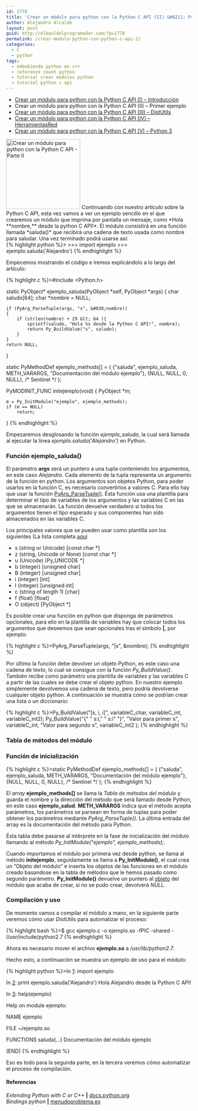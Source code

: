```yaml
---
id: 1778
title: 'Crear un módulo para python con la Python C API (II) &#8211; Primer ejemplo'
author: Alejandro Alcalde
layout: post
guid: http://elbauldelprogramador.com/?p=1778
permalink: /crear-modulo-python-con-python-c-api-2/
categories:
  - C
  - python
tags:
  - embebiendo python en c++
  - reference count python
  - tutorial crear modulos python
  - tutorial python c api
---
```

  * [Crear un módulo para python con la Python C API (I) – Introducción][1]
  * Crear un módulo para python con la Python C API (II) – Primer ejemplo
  * [Crear un módulo para python con la Python C API (III) – DistUtils][2]
  * [Crear un módulo para python con la Python C API (IV) – HerramientasRed][3]
  * [Crear un módulo para python con la Python C API (V) – Python 3][4]

<img src="http://elbauldelprogramador.com/content/uploads/2013/03/Crear-un-módulo-para-python-con-la-Python-C-API-Parte-I.png" alt="Crear un módulo para python con la Python C API - Parte II" width="201" height="190" class="thumbnail alignleft size-full wp-image-1777" />  
Continuando con nuestro artículo sobre la Python C API, esta vez vamos a ver un ejemplo sencillo en el que crearemos un módulo que imprima por pantalla un mensaje, como *Hola **nombre,** desde la python C API!*.  
El módulo consistirá en una función llamada *saluda()* que recibirá una cadena de texto usada como nombre para saludar. Una vez terminado podrá usarse así:

<div style="width:70%">
  {% highlight python %}>
>>> import ejemplo
>>> ejemplo.saluda('Alejandro')
{% endhighlight %}
</div>

  
<!--more-->

Empecemos mostrando el código e iremos explicándolo a lo largo del artículo:

{% highlight c %}>#include &lt;Python.h>

static PyObject*
ejemplo_saluda(PyObject *self, PyObject *args)
{
    char saludo[64];
    char *nombre = NULL;

    if (PyArg_ParseTuple(args, "s", &#038;nombre))
    {
        if (strlen(nombre) + 29 &lt; 64 ){
            sprintf(saludo, "Hola %s desde la Python C API!", nombre);
            return Py_BuildValue("s", saludo);
        }
    }
    return NULL;
}

static 
PyMethodDef ejemplo_methods[] = {
    {"saluda", ejemplo_saluda, METH_VARARGS, "Documentación del módulo ejemplo"},
    {NULL, NULL, 0, NULL}, /* Sentinel */
};

PyMODINIT_FUNC
initejemplo(void)
{
    PyObject *m;

    m = Py_InitModule("ejemplo", ejemplo_methods);
    if (m == NULL)
        return;
}
{% endhighlight %}

Empezaremos desglosando la función *ejemplo_saluda*, la cual será llamada al ejecutar la línea *ejemplo.saluda('Alejandro')* en Python.

### Función ejemplo_saluda()

El parámetro **args** será un puntero a una tupla conteniendo los argumentos, en este caso *Alejandro*. Cada elemento de la tupla representa un argumento de la función en python. Los argumentos son objetos Python, para poder usarlos en la función C, es necesario convertirlos a valores C. Para ello hay que usar la función <a href="http://docs.python.org/2/c-api/arg.html#PyArg_ParseTuple" target="_blank">PyArg_ParseTuple()</a>. Ésta función usa una plantilla para determinar el tipo de variables de los argumentos y las variables C en las que se almacenarán. La función devuelve verdadero si todos los argumentos tienen el tipo esperado y sus componentes han sido almacenados en las variables C.

Los principales valores que se pueden usar como plantilla son los siguientes (La lista completa <a target="_blank" href="http://docs.python.org/3/c-api/arg.html#strings-and-buffers">aquí</a>

  * s (string or Unicode) [const char *]
  * z (string, Unicode or None) [const char *]
  * u (Unicode) [Py_UNICODE *]
  * b (integer) [unsigned char]
  * B (integer) [unsigned char]
  * i (integer) [int]
  * I (integer) [unsigned int]
  * c (string of length 1) [char]
  * f (float) [float]
  * O (object) [PyObject *]

Es posible crear una función en python que disponga de parámetros opcionales, para ello en la plantilla de variables hay que colocar todos los argumentos que deseemos que sean opcionales tras el símbolo **|**, por ejemplo:

{% highlight c %}>PyArg_ParseTuple(args, "|s", &#038;nombre);
{% endhighlight %}

Por último la función debe devolver un objeto Python, es este caso una cadena de texto, lo cual se consigue con la función *Py_BuildValue()*. También recibe como parámetro una plantilla de variables y las variables C a partir de las cuales se debe crear el objeto python. En nuestro ejemplo simplemente devolvemos una cadena de texto, pero podría devolverse cualquier objeto python. A continuación se muestra cómo se podrían crear una lista o un diccionario:

{% highlight c %}>Py_BuildValue("[s, i, i]", variableC_char, variableC_int, variableC_int2);
Py_BuildValue("{"
              "   s:i,"
              "   s:i"
              "}",
              "Valor para primer s", variableC_int,
              "Valor para segundo s", variableC_int2
              );
{% endhighlight %}

### Tabla de métodos del módulo

### Función de inicialización

{% highlight c %}>static 
PyMethodDef ejemplo_methods[] = {
    {"saluda", ejemplo_saluda, METH_VARARGS, "Documentación del módulo ejemplo"},
    {NULL, NULL, 0, NULL}, /* Sentinel */
};
{% endhighlight %}

El *array* **ejemplo_methods[]** se llama la *Tabla de métodos del módulo* y guarda el nombre y la dirección del método que será llamado desde Python, en este caso **ejemplo_salud**. **METH_VARARGS** indica que el método acepta parámetros, los parámetros se parsean en forma de tuplas para poder obtener los parámetros mediante *PyArg_ParseTuple()*. La última entrada del array es la documentación del método para Python.

Ésta tabla debe pasarse al intérprete en la fase de inicialización del módulo llamando al método *Py\_InitModule("ejemplo", ejemplo\_methods);*.

Cuando importamos el módulo por primera vez desde python, se llama al método **initejemplo**, seguidamente se llama a **Py_InitModule()**, el cual crea un “Objeto del módulo” e inserta los objetos de las funciones en el módulo creado basandose en la tabla de métodos que le hemos pasado como segundo parámetro. **Py_InitModule()** devuelve un puntero al [objeto][5] del módulo que acaba de crear, si no se pudo crear, devolverá *NULL*.

### Compilación y uso

De momento vamos a compilar el módulo a mano, en la siguiente parte veremos cómo usar *DistUtils* para automatizar el proceso:

{% highlight bash %}>$ gcc ejemplo.c -o ejemplo.so -fPIC -shared -I/usr/include/python2.7
{% endhighlight %}

Ahora es necesario mover el archivo **ejemplo.so** a */usr/lib/python2.7*.

Hecho esto, a continuación se muestra un ejemplo de uso para el módulo:

{% highlight python %}>In [1]: import ejemplo

In [2]: print ejemplo.saluda('Alejandro')
Hola Alejandro desde la Python C API!

In [3]: help(ejemplo)

Help on module ejemplo:

NAME
    ejemplo

FILE
    ~/ejemplo.so

FUNCTIONS
    saluda(...)
        Documentación del módulo ejemplo

(END)
{% endhighlight %}

Eso es todo para la segunda parte, en la tercera veremos cómo automatizar el proceso de compilación.

#### Referencias

*Extending Python with C or C++* **|** <a href="http://docs.python.org/2/extending/extending.html" target="_blank">docs.python.org</a>  
*Bindings python* **|** <a href="http://www.menudoproblema.es/blog/entries/2012/03/26/bindings-python-para-bibliotecas-c-parte-2/" target="_blank">menudoproblema.es</a>



 [1]: http://elbauldelprogramador.com/crear-modulo-python-con-python-c-api-1/ "Crear un módulo para python con la Python C API (I)"
 [2]: http://elbauldelprogramador.com/crear-modulo-python-con-python-c-api-3-distutils/ "Crear un módulo para python con la Python C API (III)"
 [3]: http://elbauldelprogramador.com/crear-modulo-python-con-python-c-api-4/ "Crear un módulo para python con la Python C API (IV)"
 [4]: http://elbauldelprogramador.com/crear-modulo-python-con-python-c-api-5-python3/ "Crear un módulo para python con la Python C API (V)"
 [5]: http://elbauldelprogramador.com/opensource/compilacion-de-programas-makefile-y-g/ "Compilación de programas: makefile y g++"